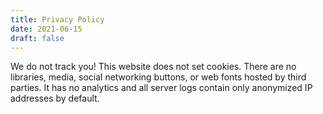 ```yaml
---
title: Privacy Policy
date: 2021-06-15
draft: false
---
```


We do not track you! This website does not set cookies. There are no libraries, media, social networking buttons, or web fonts hosted by third parties. It has no analytics and all server logs contain only anonymized IP addresses by default.

